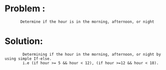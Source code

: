 # Problem :
           Determine if the hour is in the morning, afternoon, or night

# Solution:
            Determining if the hour in the morning, afternoon, or night by using simple If-else.
            i.e (if hour >= 5 && hour < 12), (if hour >=12 && hour < 18).